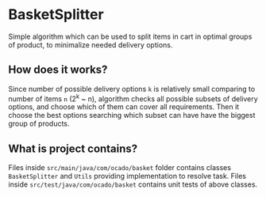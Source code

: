 # BasketSplitter

Simple algorithm which can be used to split items in cart in optimal groups of product, to minimalize needed delivery options.

## How does it works?

Since number of possible delivery options `k` is relatively small comparing to number of items `n` (2<sup>k</sup> ~ n),
algorithm checks all possible subsets of delivery options, and choose which of them can cover all requirements.
Then it choose the best options searching which subset can have have the biggest group of products.

## What is project contains?

Files inside `src/main/java/com/ocado/basket` folder contains classes `BasketSplitter` and `Utils` providing implementation to resolve task.
Files inside `src/test/java/com/ocado/basket` contains unit tests of above classes.